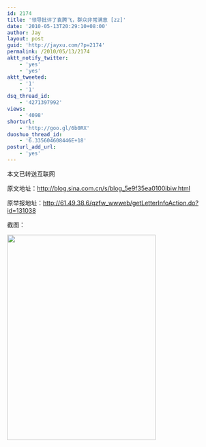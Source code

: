 ```yaml
---
id: 2174
title: '领导批评了袁腾飞，群众非常满意 [zz]'
date: '2010-05-13T20:29:10+08:00'
author: Jay
layout: post
guid: 'http://jayxu.com/?p=2174'
permalink: /2010/05/13/2174
aktt_notify_twitter:
    - 'yes'
    - 'yes'
aktt_tweeted:
    - '1'
    - '1'
dsq_thread_id:
    - '4271397992'
views:
    - '4098'
shorturl:
    - 'http://goo.gl/6b0RX'
duoshuo_thread_id:
    - '6.335604608446E+18'
posturl_add_url:
    - 'yes'
---
```


本文已转送互联网

原文地址：<a href="http://blog.sina.com.cn/s/blog_5e9f35ea0100ibiw.html" target="_blank&lt;/a&gt;">http://blog.sina.com.cn/s/blog_5e9f35ea0100ibiw.html</a>

原举报地址：<a href="http://61.49.38.6/qzfw_wwweb/getLetterInfoAction.do?id=131038">http://61.49.38.6/qzfw_wwweb/getLetterInfoAction.do?id=131038</a>

截图：

<a href="http://jayxu.com/log/wp-content/uploads/2010/05/Noname1.png"><img class="alignnone size-medium wp-image-2175" title="Noname1" src="http://jayxu.com/log/wp-content/uploads/2010/05/Noname1.png" alt="" width="348" height="480" /></a>